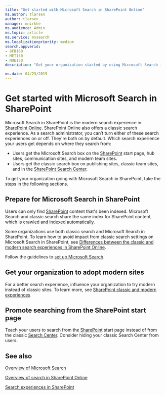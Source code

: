 ```yaml
---
title: "Get started with Microsoft Search in SharePoint Online"
ms.author: tlarsen
author: tlarsen
manager: mnirkhe
ms.audience: Admin
ms.topic: article
ms.service: mssearch
ms.localizationpriority: medium
search.appverid:
- BFB160
- MET150
- MOE150
description: "Get your organization started by using Microsoft Search in SharePoint Online"

ms.date: 04/23/2019
---
```


# Get started with Microsoft Search in SharePoint

Microsoft Search in SharePoint is the modern search experience in [SharePoint Online](https://products.office.com/sharepoint/collaboration). SharePoint Online also offers a classic search experience. As a search administrator, you can’t turn either of these search experiences on or off. They're both on by default. Which search experience your users get depends on where they search from:

- Users get the Microsoft Search box on the [SharePoint](https://sharepoint.com/) start page, hub sites, communication sites, and modern team sites.
- Users get the classic search box on publishing sites, classic team sites, and in the [SharePoint Search Center](/sharepoint/manage-search-center).

To get your organization going with Microsoft Search in SharePoint, take the steps in the following sections.

## Prepare for Microsoft Search in SharePoint

Users can only find [SharePoint](https://sharepoint.com/) content that's been indexed. Microsoft Search and classic search share the same index for SharePoint content, which is crawled and indexed automatically. 

Some organizations use both classic search and Microsoft Search in SharePoint. To learn how to avoid impact from classic search settings on Microsoft Search in SharePoint, see [Differences between the classic and modern search experiences in SharePoint Online](/sharepoint/differences-classic-modern-search).

Follow the guidelines to [set up Microsoft Search](./setup-microsoft-search.md).


## Get your organization to adopt modern sites

For a better search experience, influence your organization to try modern instead of classic sites. To learn more, see [SharePoint classic and modern experiences](https://support.office.com/article/SharePoint-classic-and-modern-experiences-5725c103-505d-4a6e-9350-300d3ec7d73f).

## Promote searching from the SharePoint start page

Teach your users to search from the [SharePoint](https://sharepoint.com/) start page instead of from the classic [Search Center](/sharepoint/manage-search-center). Consider hiding your classic Search Center from users.

## See also
[Overview of Microsoft Search](overview-microsoft-search.md)

[Overview of search in SharePoint Online](/sharepoint/overview-of-search)

[Search experiences in SharePoint](/sharepoint/get-started-with-modern-search-experience)

